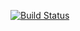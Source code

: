 [![Build Status](https://travis-ci.com/Bantu1996/greetings-webapp.svg?branch=master)](https://travis-ci.com/Bantu1996/greetings-webapp)